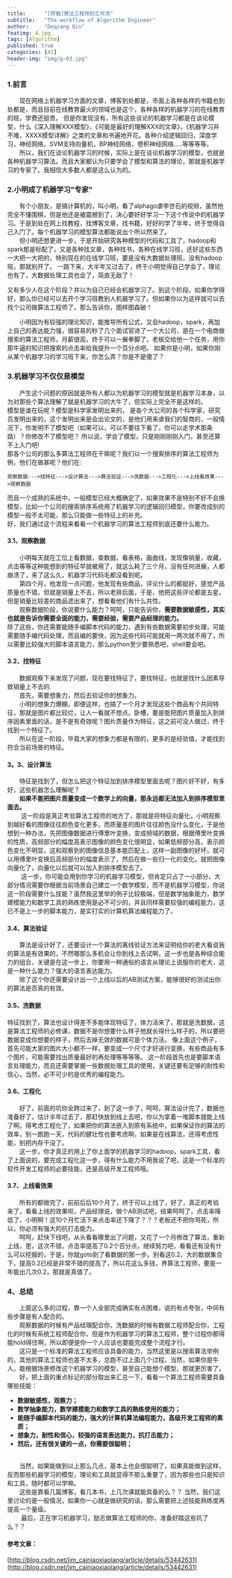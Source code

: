 ```yaml
---
title:      "[转载]算法工程师的工作流"
subtitle:   "The workflow of Algorithm Engineer"
author:     "Deqiang Qin"
featimg: 4.jpg
tags: [Algorithm]
published: true
categories: [AI]
header-img: "img/g-03.jpg"
---
```

### 1.前言
&emsp;&emsp;现在网络上机器学习方面的文章，博客到处都是，市面上各种各样的书籍也到处都是，而且目前在线教育最火的领域也是这个，各种各样的机器学习的在线教育的班，学费还挺贵。
但是你发现没有，所有这些谈论的机器学习都是在谈论模型，什么《深入理解XXX模型》，《可能是最好的理解XXX的文章》，《机器学习并不难，XXXX模型详解》之类的文章和书遍地开花。各种介绍逻辑回归，深度学习，神经网络，SVM支持向量机，BP神经网络，卷积神经网络.....等等等等。<br>
&emsp;&emsp;所以，我们在谈论机器学习的时候，实际上是在谈论机器学习的模型，也就是各种机器学习算法。而且大家都认为只要学会了模型和算法的理论，那就是机器学习的专家了。我相信大多数人都是这么认为的。
### 2.小明成了机器学习"专家"
&emsp;&emsp;有个小朋友，是搞计算机的，叫小明，看了alphago虐李世石的视频，虽然他完全不懂围棋，但是他还是被震撼到了，决心要好好学习一下这个传说中的机器学习。于是到处在网上找教程，找博客文章，找书籍，好好的学了半年，终于觉得自己入门了。每个机器学习的模型算法都能说出个所以然来了。<br>
&emsp;&emsp;但小明还想更进一步，于是开始研究各种模型的代码和工具了，hadoop和spark那是标配了，又是各种找文章，各种找书，各种在线学习班，还好这些东西一大把一大把的，特别现在的在线学习班，要是没有大数据处理班，没有hadoop班，那就别开了。
一路下来，大半年又过去了，终于小明觉得自己学会了，理论也有了，大数据处理工具也会了，简直无敌了！<br>

  又有多少人在这个阶段？并以为自己已经会机器学习了。到这个阶段，如果你学得好，那么你已经可以去开个学习班教别人机器学习了。但如果你以为这样就可以去找个公司做算法工程师了，那么告诉你，图样图森破！

&emsp;&emsp;小明因为有较强的理论知识，能推导所有公式，又会hadoop，spark，再加上自己的表达能力强，很容易的秒了几个面试官进了一个大公司，是在一个电商做搜索的算法工程师，月薪很高，终于可以一展拳脚了，老板交给他一个任务，用你那牛逼的知识把搜索的点击率给我提升一个百分点吧。
如果你是小明，如果你刚从某个机器学习的学习班下来，你怎么弄？你是不是傻了？

### 3.机器学习不仅仅是模型
&emsp;&emsp;产生这个问题的原因就是所有人都以为机器学习的模型就是机器学习本身，以为对那些个算法理解了就是机器学习的大牛了，但实际上完全不是这样的。
&emsp;&emsp;模型是谁在玩呢？模型是科学家发明出来的， 是各个大公司的各个科学家，研究员发明出来的，这个发明出来是会出论文的，是他们用来虐我们的智商的，一般情况下，你发明不了模型吧（如果可以，可以不要往下看了，你可以走学术那条路）？你修改不了模型吧？
所以说，学会了模型，只是刚刚刚刚入门，甚至还算不上入门吧!<br>
那各个公司的那么多算法工程师在干嘛呢？我们以一个搜索排序的算法工程师为例，他们在做甚呢？他们在:<br>
```
观察数据--->找特征--->设计算法--->算法验证--->洗数据--->工程化--->上线看效果--->观察数据
```
而且一个成熟的系统中，一般模型已经大概确定了，如果效果不是特别不好不会换模型，比如一个公司的搜索排序系统用了机器学习的逻辑回归模型，你要改成别的模型一般不太可能，那么只能做一些特征上的补充。<br>
好，我们通过这个流程来看看一个机器学习的算法工程师到底还要什么能力。

#### 3.1、观察数据
&emsp;&emsp;小明每天就在工位上看数据，查数据，看表格，画曲线，发现像销量，收藏，点击等等这种能想到的特征早就被用了，就这么耗了三个月，没有任何进展，人都崩溃了，来了这么久，机器学习代码毛都没看到呢。<br>
&emsp;&emsp;第四个月，他发现一点问题，他发现有些商品，评论什么的都挺好，感觉产品质量也不错，但就是销量上不去，所以老排后面，于是，他把这些评论都是五星，但是销量比较差的商品滤出来了，想看看他们有什么共性。<br>
&emsp;&emsp;观察数据阶段，你说要什么能力？呵呵，只能告诉你，<strong>需要数据敏感性，其实也就是告诉你需要全面的能力，需要经验，需要产品经理的能力。</strong><br>
除了这些，你还需要能随手编脚本代码的能力，遇到有些数据需要初步处理，可能需要随手编代码处理，而且编的要快，因为这些代码可能就用一两次就不用了，所以需要比较强大的脚本语言能力，那么python至少要熟悉吧，shell要会吧。
#### 3.2、找特征
&emsp;&emsp;数据观察下来发现了问题，现在要找特征了，要找特征，也就是找什么因素导致销量上不去的.<br>
&emsp;&emsp;首先，需要想象力，然后去验证你的想象力。<br>
&emsp;&emsp;小明的想象力爆棚，即便这样，也搞了一个月才发现这些个商品有个共同特征，那就是图片都比较烂，让人一看就不想点。卧槽，要是能把图片质量加入到排序因素里面的话，是不是有奇效呢？图片质量作为特征，这之前可没人做过，终于找到一个特征了。<br>
&emsp;&emsp;所以在这一阶段，毕竟大家的想象力都是有限的，更多的是经验值，才能找到符合当前场景的特征。
#### 3。3、设计算法

&emsp;&emsp;特征是找到了，但怎么把这个特征加到排序模型里面去呢？图片好不好，有多好，这些机器怎么理解呢？<br>&emsp;&emsp;<strong>如果不能把图片质量变成一个数学上的向量，那永远都无法加入到排序模型里面去。</strong><br>&emsp;&emsp;
这一阶段是真正考验算法工程师的地方了，那就是将特征向量化，小明观察到越好看的图像往往颜色变化更多，而质量差的图片往往颜色没什么变化，于是他想到一种办法，先把图像数据进行傅里叶变换，变成频域的数据，根据傅里叶变换的性质，高频部分的幅度高表示图像的颜色变化很明显，如果低频部分高，表示颜色变化不明显，这和观察到的图像信息基本能匹配上，这样一副图像的好坏，就可以用傅里叶变换后高频部分的幅度表示了，然后在做一些归一化的变化，就把图像向量化了，向量化以后就可以加入到排序模型去了。<br>&emsp;&emsp;
这一步，你可能会用到你学习的机器学习模型，但肯定只占了一小部分，大部分情况需要你根据当前场景自己建立一个数学模型，而不是机器学习模型，你说这一阶段需要什么技能？虽然我这里举的例子比较极端，但是数学抽象能力，数学建模能力和数学工具的熟练使用是必不可少的，并且同样需要较强的编程能力，这已不是上一步的脚本能力，是实打实的计算机算法编程能力了。
#### 3.4、算法验证

&emsp;&emsp;算法是设计好了，还要设计一个算法的离线验证方法来证明给你的老大看说我的算法是有效果的，不然哪那么多机会让你到线上去试啊，这一步也是各种综合能力的组合，关键是在这一步上，你要用一种通俗的语言从理论上说服你的老大，这是一种什么能力？强大的语言表达能力。<br>
&emsp;&emsp;除了这个你还需要设计出一个上线以后的AB测试方案，能够很好的测试出你的算法是否真的有效。
#### 3.5、洗数据

特征找到了，算法也设计得差不多能体现特征了，体力活来了，那就是洗数据，这是算法工程师的必修课，数据不是你想要什么样子他就长得什么样子的，所以要把数据变成你想要的样子，然后去掉无效的数据可是个体力活。
像上面这个例子，首先可能大家的图片大小都不一样，要变成一个尺寸才好进行变换，有些商品有多个图片，可能需要找出质量最好的再处理等等等等。
这一阶段首先也是要脚本语言处理能力，而且还需要掌握一些数据处理工具的使用，关键还要有足够的耐性和信心，当然，必不可少的是优秀的编程能力。
#### 3.6、工程化

&emsp;&emsp;好了，前面的坑你全跨过来了，到了这一步了，呵呵，算法设计完了，数据也准备好了，估计半年过去了，那赶快放到线上去吧，你以为拿着一堆脚本就能上线了啊，得考虑工程化了，如果把你的算法嵌入到原有系统中，如果保证你的算法的效率，别一跑跑一天，代码的健壮性也要考虑啊，如果是在线算法，还得考虑性能，别把内存干没了。<br>
&emsp;&emsp;这一步，你才真正的用上了你上面学的机器学习的hadoop，spark工具，看了上面说的，要完成工程化这一步，得有什么能力不用我说了吧，这是一个标准的软件开发工程师的必要技能，还是高级开发工程师哦。
#### 3.7、上线看效果
&emsp;&emsp;所有的都做完了，前前后后10个月了，终于可以上线了，好了，真正的考验来了，看看上线的效果呗，产品经理说，做个AB测试吧，结果呵呵了，点击率降低了，小明啊！这10个月忙活下来点击率还下降了？？？老板还不把你骂死，所以，你必须有强大的抗打击能力。<br>
&emsp;&emsp;呵呵，赶快下线吧，从头看看哪里出了问题，又花了一个月修改了算法，重新上线，恩，这次不错，点击率提高了0.2个百分点，继续努力吧，看看还有没有什么可以挖掘的，于是，你就goto到了看数据的那一步。别看这0.2，大的数据集合下，提高0.2已经是非常不错的提高了，所以花这么多钱，养算法工程师，要是一年能出几次0.2，那就是真值了。

### 4、总结

&emsp;&emsp;上面这么多的过程，靠一个人全部完成确实有点困难，说的有点夸张，中间有些步骤是有人配合的。
<br>&emsp;&emsp;观察数据的时候有产品经理配合你，洗数据的时候有数据工程师配合你，工程化的时候有系统工程师配合你，但是作为机器学习的算法工程师，整个过程你都得能hold得住啊，所以即便是你一个人应该也要能完成整个流程才行。
<br>&emsp;&emsp;这只是一个标准的算法工程师应该具备的能力，当然这里是以搜索算法举例的，其他的算法工程师也差不太多，总跑不过上面几个过程，当然，如果你是牛人，能根据场景修改这个机器学习的模型，甚至自己能想个模型，那就更厉害了。
<br>&emsp;&emsp;好，把上面的重点标记的部分取出来汇总一下，看看一个算法工程师需要具备哪些技能：<br>
<strong>

+ 数据敏感性，观察力；
+ 数学抽象能力，数学建模能力和数学工具的熟练使用的能力；
+ 能随手编脚本代码的能力，强大的计算机算法编程能力，高级开发工程师的素质；
+ 想象力，耐性和信心，较强的语言表达能力，抗打击能力；
+ 然后，还有很关键的一点，你需要很聪明；

</strong>

<br>&emsp;&emsp;当然，如果能做到以上那么几点，基本上也会很聪明了，如果真能做到这样，反而那些机器学习的模型，理论和工具就显得不那么重要了，因为那些也只是知识和工具，随时都可以学嘛。
<br>&emsp;&emsp;这些是靠看几篇博客，看几本书，上几次课就能具备的么？？
当然，我们这里讨论的是一般情况，如果你一心就是做研究的话，那么需要把上述技能熟练度再提高一个量级。<br>&emsp;&emsp;
最后，正在学习机器学习，励志做算法工程师的你，准备好踏这些坑了么？？















#### 参考文章：
[http://blog.csdn.net/jim_cainiaoxiaolang/article/details/53442631](http://blog.csdn.net/jim_cainiaoxiaolang/article/details/53442631)
<br>
<br>
